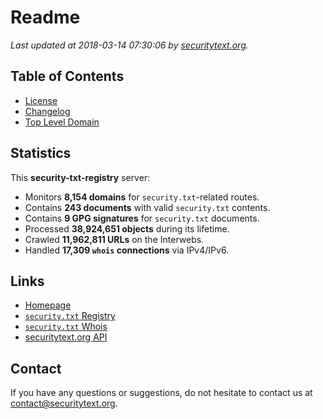 # Readme

_Last updated at 2018-03-14 07:30:06 by [securitytext.org](https://securitytext.org)._

## Table of Contents

* [License](LICENSE.md)
* [Changelog](CHANGELOG.md)
* [Top Level Domain](TLD.md)

## Statistics

This **security-txt-registry** server:

* Monitors **8,154 domains** for `security.txt`-related routes.
* Contains **243 documents** with valid `security.txt` contents.
* Contains **9 GPG signatures** for `security.txt` documents.
* Processed **38,924,651 objects** during its lifetime.
* Crawled **11,962,811 URLs** on the Interwebs.
* Handled **17,309 `whois` connections** via IPv4/IPv6.

## Links

* [Homepage](https://securitytext.org)
* [`security.txt` Registry](https://registry.securitytext.org)
* [`security.txt` Whois](https://whois.securitytext.org)
* [securitytext.org API](https://registry.securitytext.org)

## Contact

If you have any questions or suggestions, do not hesitate to contact us at contact@securitytext.org.
